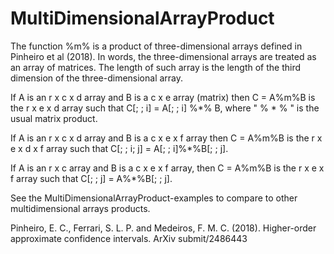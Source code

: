 # MultiDimensionalArrayProduct

The function %m% is a product of three-dimensional arrays defined in Pinheiro et al (2018).
In words, the three-dimensional arrays are treated as an array of matrices. 
The length of such array is the length of the third dimension of the three-dimensional array.

If A is an r x c x d array and B is a c x e array (matrix) then C = A%m%B is the r x e x d array such
that C[; ; i] = A[; ; i] %*% B, where " % * % " is the usual matrix product. 

If A is an r x c x d array and B is a c x e x f array then C = A%m%B is the r x e x d x f array such 
that C[; ; i; j] = A[; ; i]%*%B[; ; j].

If A is an r x c array and B is a c x e x f array, then C = A%m%B is the r x e x f array such
that C[; ; j] = A%*%B[; ; j].

See the MultiDimensionalArrayProduct-examples to compare to other multidimensional arrays products.


Pinheiro, E. C., Ferrari, S. L. P. and Medeiros, F. M. C. (2018). Higher-order approximate confidence intervals.
ArXiv submit/2486443
